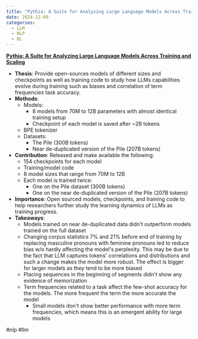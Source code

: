 ```yaml
---
title: "Pythia: A Suite for Analyzing Large Language Models Across Training and Scaling"
date: 2024-12-09
categories:
  - LLM
  - NLP
  - DL
---
```


**[Pythia: A Suite for Analyzing Large Language Models Across Training and Scaling](https://arxiv.org/abs/2304.01373)**

- **Thesis**: Provide open-sources models of different sizes and checkpoints
  as well as training code to study how LLMs capabilities evolve during training
  such as biases and correlation of term frequencies task accuracy.
- **Methods**:
  - Models:
    - 8 models from 70M to 12B parameters with almost identical training
      setup
    - Checkpoint of each model is saved after ~2B tokens
  - BPE tokenizer
  - Datasets:
    - The Pile (300B tokens)
    - Near de-duplicated version of the Pile (207B tokens)
- **Contribution**: Released and make available the following:
  - 154 checkpoints for each model
  - Training/model code
  - 8 model sizes that range from 70M to 12B
  - Each model is trained twice:
    - One on the Pile dataset (300B tokens)
    - One on the near de-duplicated version of the Pile (207B tokens)
- **Importance**: Open sourced models, checkpoints, and training code to help
  researchers further study the learning dynamics of LLMs as training progress.
- **Takeaways**:
  - Models trained on near de-duplicated data didn't outperform models trained
    on the full dataset
  - Changing corpus statistics 7% and 21% before end of training by replacing
    masculine pronouns with feminine pronouns led to reduce bias w/o hardly
    affecting the model's perplexity. This may be due to the fact that LLM
    captures tokens' correlations and distributions and such a change makes the
    model more robust. The effect is bigger for larger models as they tend to
    be more biased
  - Placing sequences in the beginning of segments didn't show any evidence of
    memorization
  - Term frequencies related to a task affect the few-shot accuracy for the
    models. The more frequent the term the more accurate the model
    - Small models don't show better performance with more term frequencies,
      which means this is an emergent ability for large models

#nlp #llm
